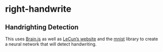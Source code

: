 # right-handwrite

## Handrighting Detection

This uses [Brain.js](https://github.com/BrainJS/brain.js) as well as [LeCun’s website](http://yann.lecun.com/exdb/mnist/) and the [mnist](https://github.com/cazala/mnist) library to create a neural network that will detect handwriting.

